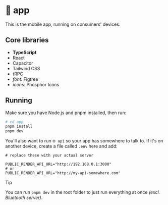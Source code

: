 # 📲 app

This is the mobile app, running on consumers' devices.

## Core libraries

- **TypeScript**
- React
- Capacitor
- Tailwind CSS
- tRPC
- _font:_ Figtree
- _icons:_ Phosphor Icons

## Running

Make sure you have Node.js and pnpm installed, then run:

```sh
# cd app
pnpm install
pnpm dev
```

You'll also want to run `🌐 api` so your app has somewhere to talk to. If it's on another device, create a file called `.env` here and add:

```env
# replace these with your actual server

PUBLIC_RENDER_API_URL="http://192.168.0.1:3000"
# or
PUBLIC_RENDER_API_URL="http://my-api-somewhere.com"
```

> [!TIP]
> You can run `pnpm dev` in the root folder to just run everything at once _(excl. Bluetooth server)_.
